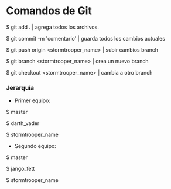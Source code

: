 # Comandos de Git

$ git add . | agrega todos los archivos.

$ git commit -m 'comentario' | guarda todos los cambios actuales

$ git push origin <stormtrooper_name> | subir cambios branch

$ git branch <stormtrooper_name> | crea un nuevo branch

$ git checkout <stormtrooper_name> | cambia a otro branch

### Jerarquía

* Primer equipo: 

$ master

$ darth_vader

$ stormtrooper_name

* Segundo equipo:

$ master

$ jango_fett

$ stormtrooper_name
